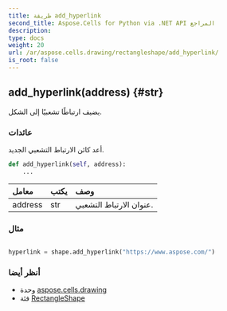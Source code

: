 ```yaml
---
title: طريقة add_hyperlink
second_title: Aspose.Cells for Python via .NET API المراجع
description:
type: docs
weight: 20
url: /ar/aspose.cells.drawing/rectangleshape/add_hyperlink/
is_root: false
---
```

##  add_hyperlink(address) {#str}
يضيف ارتباطًا تشعبيًا إلى الشكل.


###  عائدات

أعد كائن الارتباط التشعبي الجديد.


```python
def add_hyperlink(self, address):
    ...
```


| معامل| يكتب| وصف|
| :- | :- | :- |
| address | str | عنوان الارتباط التشعبي.|

###  مثال

```python

hyperlink = shape.add_hyperlink("https://www.aspose.com/")

```



###  أنظر أيضا
* وحدة [aspose.cells.drawing](../../)
* فئة [RectangleShape](/cells/python-net/ar/aspose.cells.drawing/rectangleshape)
